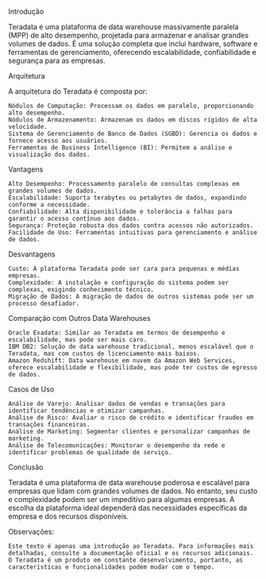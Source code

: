 Introdução

Teradata é uma plataforma de data warehouse massivamente paralela (MPP) de alto desempenho, projetada para armazenar e analisar grandes volumes de dados. É uma solução completa que inclui hardware, software e ferramentas de gerenciamento, oferecendo escalabilidade, confiabilidade e segurança para as empresas.

Arquitetura

A arquitetura do Teradata é composta por:

    Nódulos de Computação: Processam os dados em paralelo, proporcionando alto desempenho.
    Nódulos de Armazenamento: Armazenam os dados em discos rígidos de alta velocidade.
    Sistema de Gerenciamento de Banco de Dados (SGBD): Gerencia os dados e fornece acesso aos usuários.
    Ferramentas de Business Intelligence (BI): Permitem a análise e visualização dos dados.

Vantagens

    Alto Desempenho: Processamento paralelo de consultas complexas em grandes volumes de dados.
    Escalabilidade: Suporta terabytes ou petabytes de dados, expandindo conforme a necessidade.
    Confiabilidade: Alta disponibilidade e tolerância a falhas para garantir o acesso contínuo aos dados.
    Segurança: Proteção robusta dos dados contra acessos não autorizados.
    Facilidade de Uso: Ferramentas intuitivas para gerenciamento e análise de dados.

Desvantagens

    Custo: A plataforma Teradata pode ser cara para pequenas e médias empresas.
    Complexidade: A instalação e configuração do sistema podem ser complexas, exigindo conhecimento técnico.
    Migração de Dados: A migração de dados de outros sistemas pode ser um processo desafiador.

Comparação com Outros Data Warehouses

    Oracle Exadata: Similar ao Teradata em termos de desempenho e escalabilidade, mas pode ser mais caro.
    IBM DB2: Solução de data warehouse tradicional, menos escalável que o Teradata, mas com custos de licenciamento mais baixos.
    Amazon Redshift: Data warehouse em nuvem da Amazon Web Services, oferece escalabilidade e flexibilidade, mas pode ter custos de egresso de dados.

Casos de Uso

    Análise de Varejo: Analisar dados de vendas e transações para identificar tendências e otimizar campanhas.
    Análise de Risco: Avaliar o risco de crédito e identificar fraudes em transações financeiras.
    Análise de Marketing: Segmentar clientes e personalizar campanhas de marketing.
    Análise de Telecomunicações: Monitorar o desempenho da rede e identificar problemas de qualidade de serviço.

Conclusão

Teradata é uma plataforma de data warehouse poderosa e escalável para empresas que lidam com grandes volumes de dados. No entanto, seu custo e complexidade podem ser um impeditivo para algumas empresas. A escolha da plataforma ideal dependerá das necessidades específicas da empresa e dos recursos disponíveis.

Observações:

    Este texto é apenas uma introdução ao Teradata. Para informações mais detalhadas, consulte a documentação oficial e os recursos adicionais.
    O Teradata é um produto em constante desenvolvimento, portanto, as características e funcionalidades podem mudar com o tempo.


